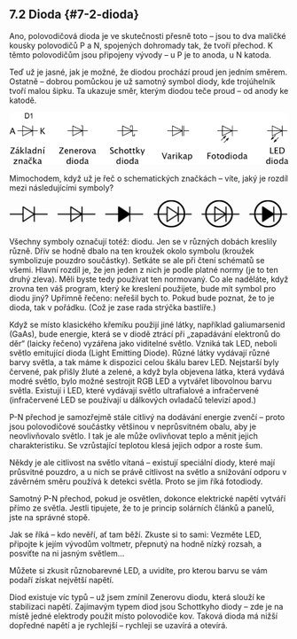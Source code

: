 ## 7.2 Dioda {#7-2-dioda}

Ano, polovodičová dioda je ve skutečnosti přesně toto – jsou to dva maličké kousky polovodičů P a N, spojených dohromady tak, že tvoří přechod. K těmto polovodičům jsou připojeny vývody – u P je to anoda, u N katoda.

Teď už je jasné, jak je možné, že diodou prochází proud jen jedním směrem. Ostatně – dobrou pomůckou je už samotný symbol diody, kde trojúhelník tvoří malou šipku. Ta ukazuje směr, kterým diodou teče proud – od anody ke katodě.

![87-1.png](../images/000111.png)

Mimochodem, když už je řeč o schematických značkách – víte, jaký je rozdíl mezi následujícími symboly?

![87-2.png](../images/000169.png)

Všechny symboly označují totéž: diodu. Jen se v různých dobách kreslily různě. Dřív se hodně dbalo na ten kroužek okolo symbolu (kroužek symbolizuje pouzdro součástky). Setkáte se ale při čtení schématů se všemi. Hlavní rozdíl je, že jen jeden z nich je podle platné normy (je to ten druhý zleva). Měli byste tedy používat ten normovaný. Co ale naděláte, když zrovna ten váš program, který ke kreslení použijete, bude mít symbol pro diodu jiný? Upřímně řečeno: neřešil bych to. Pokud bude poznat, že to je dioda, tak v pořádku. (Což je zase rada strýčka bastlíře.)

Když se místo klasického křemíku použijí jiné látky, například galiumarsenid (GaAs), bude energie, která se v diodě ztrácí při „zapadávání elektronů do děr“ (laicky řečeno) vyzářena jako viditelné světlo. Vzniká tak LED, neboli světlo emitující dioda (Light Emitting Diode). Různé látky vydávají různé barvy světla, a tak máme k dispozici celou škálu barev LED. Nejstarší byly červené, pak přišly žluté a zelené, a když byla objevena látka, která vydává modré světlo, bylo možné sestrojit RGB LED a vytvářet libovolnou barvu světla. Existují i LED, které vydávají světlo ultrafialové a infračervené (infračervené LED se používají u dálkových ovladačů televizí apod.)

P-N přechod je samozřejmě stále citlivý na dodávání energie zvenčí – proto jsou polovodičové součástky většinou v neprůsvitném obalu, aby je neovlivňovalo světlo. I tak je ale může ovlivňovat teplo a měnit jejich charakteristiku. Se vzrůstající teplotou klesá jejich odpor a roste šum.

Někdy je ale citlivost na světlo vítaná – existují speciální diody, které mají průsvitné pouzdro, a u nich se právě citlivost na světlo a snižování odporu v závěrném směru používá k detekci světla. Proto se jim říká fotodiody.

Samotný P-N přechod, pokud je osvětlen, dokonce elektrické napětí vytváří přímo ze světla. Jestli tipujete, že to je princip solárních článků a panelů, jste na správné stopě.

Jak se říká – kdo nevěří, ať tam běží. Zkuste si to sami: Vezměte LED, připojte k jejím vývodům voltmetr, přepnutý na hodně nízký rozsah, a posviťte na ni jasným světlem…

Můžete si zkusit různobarevné LED, a uvidíte, pro kterou barvu se vám podaří získat největší napětí.

Diod existuje víc typů – už jsem zmínil Zenerovu diodu, která slouží ke stabilizaci napětí. Zajímavým typem diod jsou Schottkyho diody – zde je na místě jedné elektrody použit místo polovodiče kov. Taková dioda má nižší dopředné napětí a je rychlejší – rychleji se uzavírá a otevírá.
